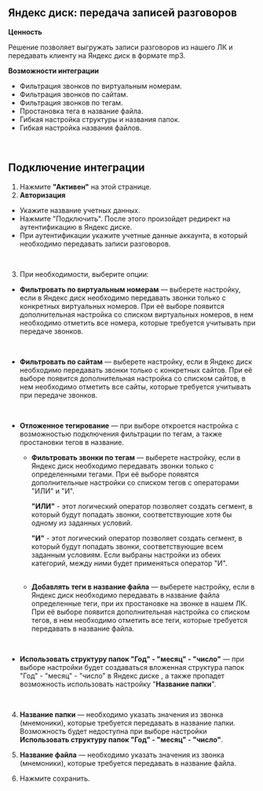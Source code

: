 ## Яндекс диск: передача записей разговоров <br /> 

**Ценность**  <br /> 

Решение позволяет выгружать записи разговоров из нашего ЛК и передавать клиенту на Яндекс диск в формате mp3. <br /> 

**Возможности интеграции** <br /> 
- Фильтрация звонков по виртуальным номерам.
- Фильтрация звонков по сайтам.
- Фильтрация звонков по тегам.
- Простановка тега в название файла.
- Гибкая настройка структуры и названия папок.
- Гибкая настройка названия файлов.
<br /> 

## Подключение интеграции <br />

1. Нажмите **"Активен"** на этой странице.
2. **Авторизация** <br />

- Укажите название учетных данных.
- Нажмите "Подключить". После этого произойдет редирект на аутентификацию в Яндекс диске.
- При аутентификации укажите учетные данные аккаунта, в который необходимо передавать записи разговоров.
<br />

3. При необходимости, выберите опции: <br />

- **Фильтровать по виртуальным номерам** — выберете настройку, если в Яндекс диск необходимо передавать звонки только с конкретных виртуальных номеров.
При её выборе появится дополнительная настройка со списком виртуальных номеров, в нем необходимо отметить все номера, которые требуется учитывать при передаче звонков.
<br />

- **Фильтровать по сайтам** — выберете настройку, если в Яндекс диск необходимо передавать звонки только с конкретных сайтов.
При её выборе появится дополнительная настройка со списком сайтов, в нем необходимо отметить все сайты, которые требуется учитывать при передаче звонков.
<br />

- **Отложенное тегирование** — при выборе откроется настройка с возможностью подключения фильтрации по тегам, а также простановки тегов в название. <br />

    - **Фильтровать звонки по тегам** —  выберете настройку, если в Яндекс диск необходимо передавать звонки только с определенными тегами.
    При её выборе появятся дополнительные настройки со списком тегов с операторами "ИЛИ" и "И".   <br />
    
      **"ИЛИ"** - этот логический оператор позволяет создать сегмент, в который будут попадать звонки, соответствующие хотя бы одному из заданных условий.
      <br />
      
      **"И"** - этот логический оператор позволяет создать сегмент, в который будут попадать звонки, соответствующие всем заданным условиям.
      Если выбраны настройки из обеих категорий, между ними будет применяться оператор "И".
  <br />

    - **Добавлять теги в название файла** — выберете настройку, если в Яндекс диск необходимо передавать в название файла определенные теги, при их простановке на звонке в нашем ЛК.
При её выборе появится дополнительная настройка со списком тегов, в нем необходимо отметить все теги, которые требуется передавать в название файла.

<br /> 

- **Использовать структуру папок "Год" - "месяц" - "число"** — при выборе настройки будет создаваться вложенная структура папок  "Год" - "месяц" - "число" в Яндекс диске , а также пропадет возможность использовать настройку "**Название папки**".

<br />

4. **Название папки** — необходимо указать значения из звонка (мнемоники), которые требуется передавать в название папки. Возможность будет недоступна при выборе настройки **Использовать структуру папок "Год" - "месяц" - "число"**. <br />
5. **Название файла** — необходимо указать значения из звонка (мнемоники), которые требуется передавать в название файла. <br />

6. Нажмите сохранить. <br />

